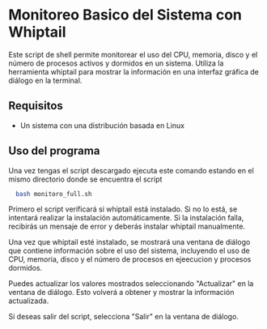 # Monitoreo Basico del Sistema con Whiptail

Este script de shell permite monitorear el uso del CPU, memoria, disco y el número de procesos activos y dormidos en un sistema. Utiliza la herramienta whiptail para mostrar la información en una interfaz gráfica de diálogo en la terminal.

## Requisitos
- Un sistema con una distribución basada en Linux

## Uso del programa
Una vez tengas el script descargado ejecuta este comando estando en el mismo directorio donde se encuentra el script
```bash
  bash monitoro_full.sh
```
Primero el script verificará si whiptail está instalado. Si no lo está, se intentará realizar la instalación automáticamente. Si la instalación falla, recibirás un mensaje de error y deberás instalar whiptail manualmente.

Una vez que whiptail esté instalado, se mostrará una ventana de diálogo que contiene información sobre el uso del sistema, incluyendo el uso de CPU, memoria, disco y el número de procesos en ejeecucion y procesos dormidos.

Puedes actualizar los valores mostrados seleccionando "Actualizar" en la ventana de diálogo. Esto volverá a obtener y mostrar la información actualizada.

Si deseas salir del script, selecciona "Salir" en la ventana de diálogo.
